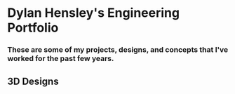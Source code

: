 # Dylan Hensley's Engineering Portfolio
### These are some of my projects, designs, and concepts that I've worked for the past few years.

## 3D Designs
